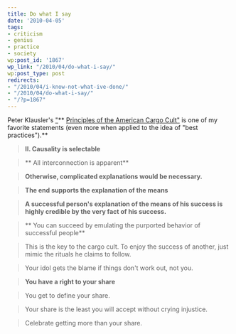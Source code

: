 ```yaml
---
title: Do what I say
date: '2010-04-05'
tags:
- criticism
- genius
- practice
- society
wp:post_id: '1867'
wp_link: "/2010/04/do-what-i-say/"
wp:post_type: post
redirects:
- "/2010/04/i-know-not-what-ive-done/"
- "/2010/04/do-what-i-say/"
- "/?p=1867"
---
```


Peter Klausler's ["](http://klausler.com/cargo.html)** [Principles of the American Cargo Cult"](http://klausler.com/cargo.html) is one of my favorite statements (even more when applied to the idea of "best practices").**

> **II. Causality is selectable**

>

> ** All interconnection is apparent**

>

> **Otherwise, complicated explanations would be necessary.**

>

> **The end supports the explanation of the means**

>

> **A successful person's explanation of the means of his success is highly credible by the very fact of his success.**

>

> ** You can succeed by emulating the purported behavior of successful people**

>

> This is the key to the cargo cult. To enjoy the success of another, just mimic the rituals he claims to follow.

>

> Your idol gets the blame if things don't work out, not you.

>

> **You have a right to your share**

>

> You get to define your share.

>

> Your share is the least you will accept without crying injustice.

>

> Celebrate getting more than your share.

>
